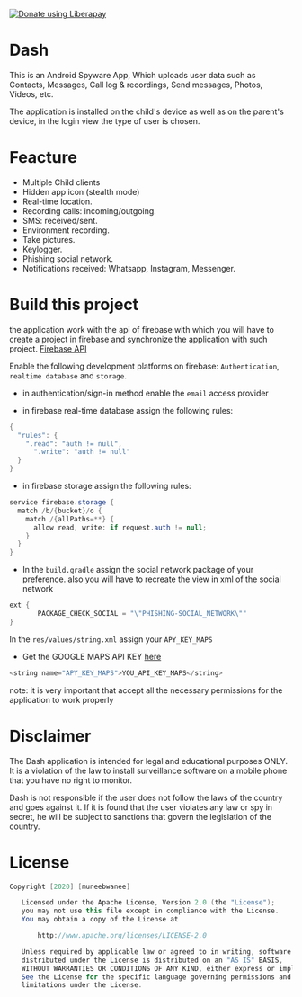 <script src="https://liberapay.com/muneeb/widgets/button.js"></script>
<noscript><a href="https://liberapay.com/muneeb/donate"><img alt="Donate using Liberapay" src="https://liberapay.com/assets/widgets/donate.svg"></a></noscript>

# Dash
This is an Android Spyware App, Which uploads user data such as Contacts, Messages, Call log &amp; recordings, Send messages, Photos, Videos, etc.

The application is installed on the child's device as well as on the parent's device, in the login view the type of user is chosen.

# Feacture
- Multiple Child clients
- Hidden app icon (stealth mode)
- Real-time location.
- Recording calls: incoming/outgoing.
- SMS: received/sent.
- Environment recording.
- Take pictures.
- Keylogger.
- Phishing social network.
- Notifications received: Whatsapp, Instagram, Messenger.

# Build this project
the application work with the api of firebase with which you will have to create a project in firebase and synchronize the application with such project.
[Firebase API](https://firebase.google.com/)

Enable the following development platforms on firebase:
`Authentication`, `realtime database` and `storage`.

- in authentication/sign-in method enable the `email` access provider

- in firebase real-time database assign the following rules:
```java
{
  "rules": {
    ".read": "auth != null",
      ".write": "auth != null"
  }
}
```

- in firebase storage assign the following rules:
```java
service firebase.storage {
  match /b/{bucket}/o {
    match /{allPaths=**} {
      allow read, write: if request.auth != null;
    }
  }
}
```

- In the `build.gradle` assign the social network package of your preference.
also you will have to recreate the view in xml of the social network
```java
ext {
       PACKAGE_CHECK_SOCIAL = "\"PHISHING-SOCIAL_NETWORK\""
}
```

In the `res/values/string.xml` assign your `APY_KEY_MAPS`

- Get the GOOGLE MAPS API KEY [here](https://developers.google.com/maps/documentation/android-api/signup)
```java
<string name="APY_KEY_MAPS">YOU_API_KEY_MAPS</string>
```

note: it is very important that accept all the necessary permissions for the application to work properly

# Disclaimer
The Dash application is intended for legal and educational purposes ONLY. It is a violation of the law to install surveillance software on a mobile phone that you have no right to monitor.

Dash is not responsible if the user does not follow the laws of the country and goes against it. If it is found that the user violates any law or spy in secret, he will be subject to sanctions that govern the legislation of the country.


# License

```java 
Copyright [2020] [muneebwanee]

   Licensed under the Apache License, Version 2.0 (the "License");
   you may not use this file except in compliance with the License.
   You may obtain a copy of the License at

       http://www.apache.org/licenses/LICENSE-2.0

   Unless required by applicable law or agreed to in writing, software
   distributed under the License is distributed on an "AS IS" BASIS,
   WITHOUT WARRANTIES OR CONDITIONS OF ANY KIND, either express or implied.
   See the License for the specific language governing permissions and
   limitations under the License.
```
